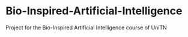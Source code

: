 # Bio-Inspired-Artificial-Intelligence

Project for the Bio-Inspired Artificial Intelligence course of UniTN
